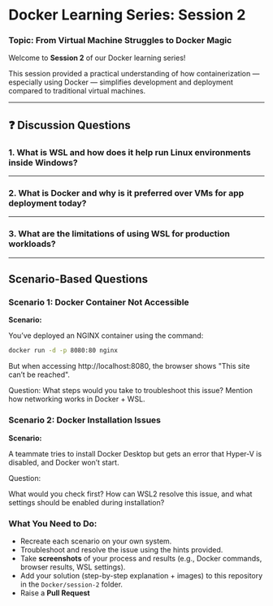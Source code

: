 # Docker Learning Series: Session 2

### Topic: From Virtual Machine Struggles to Docker Magic

Welcome to **Session 2** of our Docker learning series!

This session provided a practical understanding of how containerization — especially using Docker — simplifies development and deployment compared to traditional virtual machines.

---

## ❓ Discussion Questions

### 1. What is WSL and how does it help run Linux environments inside Windows?

---

### 2. What is Docker and why is it preferred over VMs for app deployment today?

---

### 3. What are the limitations of using WSL for production workloads?

---

##  Scenario-Based Questions

###  Scenario 1: Docker Container Not Accessible

**Scenario:**

You’ve deployed an NGINX container using the command:

```bash
docker run -d -p 8080:80 nginx
```

But when accessing http://localhost:8080, the browser shows "This site can’t be reached".

Question:
What steps would you take to troubleshoot this issue? Mention how networking works in Docker + WSL.


###  Scenario 2: Docker Installation Issues

**Scenario:**

A teammate tries to install Docker Desktop but gets an error that Hyper-V is disabled, and Docker won’t start.

Question:

What would you check first? How can WSL2 resolve this issue, and what settings should be enabled during installation?



###  What You Need to Do:

- Recreate each scenario on your own system.
- Troubleshoot and resolve the issue using the hints provided.
- Take **screenshots** of your process and results (e.g., Docker commands, browser results, WSL settings).
- Add your solution (step-by-step explanation + images) to this repository in the `Docker/session-2` folder.
- Raise a **Pull Request**
